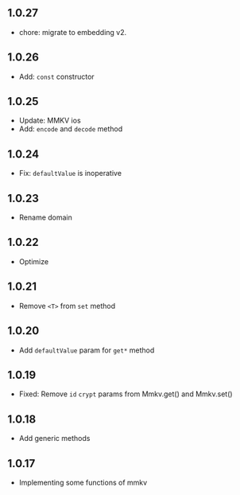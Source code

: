 ## 1.0.27
* chore: migrate to embedding v2.

## 1.0.26
* Add: `const` constructor

## 1.0.25
* Update: MMKV ios
* Add: `encode` and `decode` method

## 1.0.24
* Fix: `defaultValue` is inoperative

## 1.0.23
* Rename domain

## 1.0.22
* Optimize

## 1.0.21
* Remove `<T>` from `set` method

## 1.0.20
* Add `defaultValue` param for `get*` method

## 1.0.19
* Fixed: Remove `id` `crypt` params from Mmkv.get() and Mmkv.set()

## 1.0.18
* Add generic methods

## 1.0.17
* Implementing some functions of mmkv